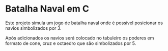# Batalha Naval em C
Este projeto simula um jogo de batalha naval onde é possivel posicionar os navios simbolizados por 3.

Após adicionados os navios será colocado no tabuleiro os poderes em formato de cone, cruz e octaedro que são simbolizados por 5.
